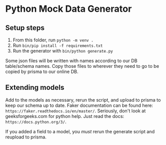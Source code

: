 # Python Mock Data Generator

## Setup steps

1. From this folder, run `python -m venv .`
2. Run `bin/pip install -f requirements.txt`
3. Run the generator with `bin/python generate.py`

Some json files will be written with names according to our DB
table/schema names. Copy those files to wherever they need to go to
be copied by prisma to our online DB.

## Extending models

Add to the models as necessary, rerun the script, and upload to
prisma to keep our schema up to date. Faker documentation can be
found here: `https://faker.readthedocs.io/en/master/`. Seriously,
don't look at geeksforgeeks.com for python help. Just read the docs:
`https://docs.python.org/3/`.

If you added a field to a model, you *must* rerun the generate
script and reupload to prisma.
